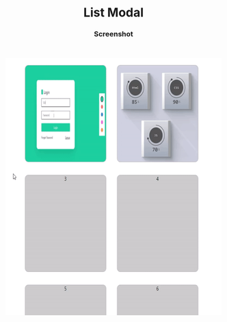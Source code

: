 <h1 align="center">List Modal</h1>

<h3 align="center">Screenshot</h3>
</br>
<p align="center"> 
<img src="./screenshot_gif.gif" width="600" height="600" />
</p>
